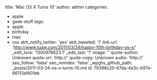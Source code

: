title: 'Mac OS X Turns 10'
author: admin
categories:
  - apple
  - geek-stuff
tags:
  - apple
  - birthday
  - mac
  - osx
aktt_notify_twitter: 'yes'
aktt_tweeted: '1'
link-url: 'http://www.tuaw.com/2011/03/24/happy-10th-birthday-os-x/'
_edit_lock: '1300978623:1'
_edit_last: '1'
image: ''
quote-author: Unknown
quote-url: 'http://'
quote-copy: Unknown
audio: 'http://'
seo_follow: 'false'
seo_noindex: 'false'
_wpghs_github_path: _posts/2011-03-24-os-x-turns-10.md
id: 78388c20-67da-4e3c-b97e-66113af401eb
